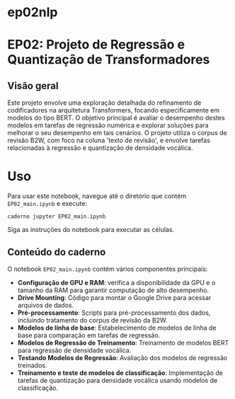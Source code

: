 # ep02nlp

# EP02: Projeto de Regressão e Quantização de Transformadores

## Visão geral
Este projeto envolve uma exploração detalhada do refinamento de codificadores na arquitetura Transformers, focando especificamente em modelos do tipo BERT. O objetivo principal é avaliar o desempenho destes modelos em tarefas de regressão numérica e explorar soluções para melhorar o seu desempenho em tais cenários. O projeto utiliza o corpus de revisão B2W, com foco na coluna 'texto de revisão', e envolve tarefas relacionadas à regressão e quantização de densidade vocálica.

# Uso
Para usar este notebook, navegue até o diretório que contém `EP02_main.ipynb` e execute:
```
caderno jupyter EP02_main.ipynb
```
Siga as instruções do notebook para executar as células.

## Conteúdo do caderno
O notebook `EP02_main.ipynb` contém vários componentes principais:
- **Configuração de GPU e RAM**: verifica a disponibilidade da GPU e o tamanho da RAM para garantir computação de alto desempenho.
- **Drive Mounting**: Código para montar o Google Drive para acessar arquivos de dados.
- **Pré-processamento**: Scripts para pré-processamento dos dados, incluindo tratamento do corpus de revisão da B2W.
- **Modelos de linha de base**: Estabelecimento de modelos de linha de base para comparação em tarefas de regressão.
- **Modelos de Regressão de Treinamento**: Treinamento de modelos BERT para regressão de densidade vocálica.
- **Testando Modelos de Regressão**: Avaliação dos modelos de regressão treinados.
- **Treinamento e teste de modelos de classificação**: Implementação de tarefas de quantização para densidade vocálica usando modelos de classificação.
